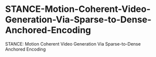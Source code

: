 # STANCE-Motion-Coherent-Video-Generation-Via-Sparse-to-Dense-Anchored-Encoding
STANCE: Motion Coherent Video Generation Via Sparse-to-Dense Anchored Encoding

